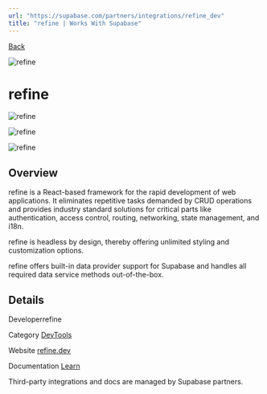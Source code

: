 ```yaml
---
url: "https://supabase.com/partners/integrations/refine_dev"
title: "refine | Works With Supabase"
---
```


[Back](https://supabase.com/partners/integrations)

![refine](https://supabase.com/_next/image?url=https%3A%2F%2Fobuldanrptloktxcffvn.supabase.co%2Fstorage%2Fv1%2Fobject%2Fpublic%2Fimages%2Fintegrations%2Frefine%2Frefine_logo.jpeg&w=128&q=75&dpl=dpl_7FY8EmFQ6G3YqautJ4Fvh1viLnvu)

# refine

![refine](https://supabase.com/_next/image?url=https%3A%2F%2Fobuldanrptloktxcffvn.supabase.co%2Fstorage%2Fv1%2Fobject%2Fpublic%2Fimages%2Fintegrations%2Frefine%2Frefine_og.png&w=3840&q=75&dpl=dpl_7FY8EmFQ6G3YqautJ4Fvh1viLnvu)

![refine](https://supabase.com/_next/image?url=https%3A%2F%2Fobuldanrptloktxcffvn.supabase.co%2Fstorage%2Fv1%2Fobject%2Fpublic%2Fimages%2Fintegrations%2Frefine%2Frefine_landing.png&w=3840&q=75&dpl=dpl_7FY8EmFQ6G3YqautJ4Fvh1viLnvu)

![refine](https://supabase.com/_next/image?url=https%3A%2F%2Fobuldanrptloktxcffvn.supabase.co%2Fstorage%2Fv1%2Fobject%2Fpublic%2Fimages%2Fintegrations%2Frefine%2Frefine_selection.png&w=3840&q=75&dpl=dpl_7FY8EmFQ6G3YqautJ4Fvh1viLnvu)

## Overview

refine is a React-based framework for the rapid development of web applications. It eliminates repetitive tasks demanded by CRUD operations and provides industry standard solutions for critical parts like authentication, access control, routing, networking, state management, and i18n.

refine is headless by design, thereby offering unlimited styling and customization options.

refine offers built-in data provider support for Supabase and handles all required data service methods out-of-the-box.

## Details

Developerrefine

Category [DevTools](https://supabase.com/partners/integrations#devtools)

Website [refine.dev](https://refine.dev/)

Documentation [Learn](https://refine.dev/docs/packages/documentation/data-providers/supabase/)

Third-party integrations and docs are managed by Supabase partners.